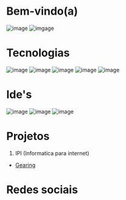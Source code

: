 # Bem-vindo(a)

![image](https://github-readme-stats.vercel.app/api?username=Guilhermevalenca&show_icons=true&theme=dracula)
![imgage](https://github-readme-stats.vercel.app/api/top-langs/?username=Guilhermevalenca&layout=compact&langs_count=7&theme=dracula)

# Tecnologias

![image](https://github.com/Guilhermevalenca/GuilhermeValenca/assets/56165820/aefdd29e-5af4-4bec-81f8-f4a1b8927b28) <!-- php -->
![image](https://github.com/Guilhermevalenca/GuilhermeValenca/assets/56165820/e7bf569c-6360-4668-90c5-ee177ca94b43) <!-- js -->
![image](https://github.com/Guilhermevalenca/GuilhermeValenca/assets/56165820/c18f858a-0ba3-456d-be69-4947a51799aa) <!-- nodejs -->
![image](https://github.com/Guilhermevalenca/GuilhermeValenca/assets/56165820/6dc1f93c-7ec8-4d89-8d0d-5c86ad0ad23a) <!-- vuejs -->
![image](https://github.com/Guilhermevalenca/GuilhermeValenca/assets/56165820/58a42aca-46a0-4928-bdac-d9faad857d27) <!-- java -->

# Ide's

![image](https://github.com/Guilhermevalenca/GuilhermeValenca/assets/56165820/79419871-6fec-4a20-8105-9fb30bef7625) <!-- vscode -->
![image](https://github.com/Guilhermevalenca/GuilhermeValenca/assets/56165820/6adb1a20-cde5-493e-845c-78bcf47fcf3f) <!-- eclipse -->
![image](https://github.com/Guilhermevalenca/GuilhermeValenca/assets/56165820/df8f1e69-cf6b-471e-9fdd-2fb1d151aed9) <!-- sublime text 3 -->

# Projetos

1. IPI (Informatica para internet)

  - <a href='https://github.com/Guilhermevalenca/Gearing'> Gearing </a>

# Redes sociais

<div display='flex'>
<!-- linkedin -->
<a href='https://www.linkedin.com/in/guilherme-valen%C3%A7a-2a38541a5/' ><img src='https://github.com/Guilhermevalenca/GuilhermeValenca/assets/56165820/053b8c6b-f9d5-4312-be67-7b447b2053dc' alt='' ></a>
<!-- instagram -->
<a href='https://www.instagram.com/guilherme_0601/'><img src='https://github.com/Guilhermevalenca/GuilhermeValenca/assets/56165820/0e03b914-2e19-44d5-831f-103308692cce' alt=''></a>
</div>
